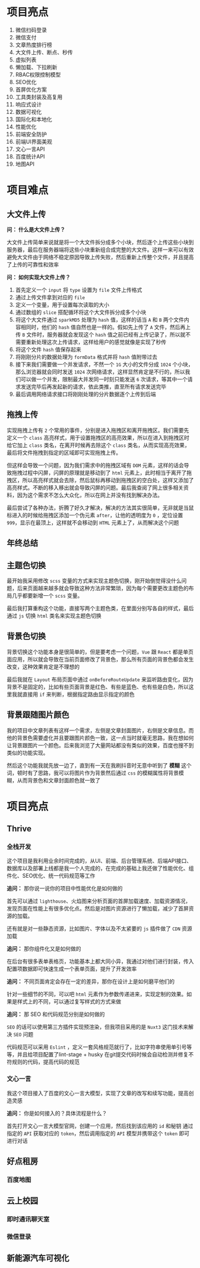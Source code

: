 # 项目亮点

1. 微信扫码登录
2. 微信支付
3. 文章热度排行榜
4. 大文件上传、断点、秒传
5. 虚拟列表
6. 懒加载、下拉刷新
7. RBAC权限控制模型
8. SEO优化
9. 首屏优化方案
10. 工具类封装及高复用
11. 响应式设计
12. 数据可视化
13. 国际化和本地化
14. 性能优化
15. 前端安全防护
16. 前端UI界面美观
17. 文心一言API
18. 百度统计API
19. 地图API



# 项目难点

## 大文件上传

**问： 什么是大文件上传？**

大文件上传简单来说就是将一个大文件拆分成多个小块，然后逐个上传这些小块到服务器，最后在服务器端将这些小块重新组合成完整的大文件。这样一来可以有效避免大文件由于网络不稳定原因导致上传失败，然后重新上传整个文件，并且提高了上传的可靠性和效率



**问： 如何实现大文件上传？**

1. 首先定义一个 `input` 将 `type` 设置为 `file` 文件上传格式
2. 通过上传文件拿到对应的 `file`
3. 定义一个变量，用于设置每次读取的大小
4. 通过数组的 `slice` 搭配循环将这个大文件拆分成多个小块
5. 将这个大文件通过 `sparkMD5` 处理为 `hash` 值，这样的话当 `A` 和 `B` 两个文件内容相同时，他们的 `hash` 值自然也是一样的。假如先上传了 `A` 文件，然后再上传 `B` 文件时，服务器就会发现这个 `hash` 值之前已经有上传记录了，所以就不需要重新处理这次上传请求，这样给用户的感觉就像是实现了秒传
6. 将这个文件 `hash` 值保存起来
7. 将刚刚分片的数据处理为 `formData` 格式并将 `hash` 值附带过去
8. 接下来我们需要做一个并发请求，不然一个 `1G` 大小的文件分成 `1024` 个小块，那么浏览器就会同时发送 `1024` 次网络请求，这样显然肯定是不行的，所以我们可以做一个并发，限制最大并发同一时刻只能发送 `6` 次请求，等其中一个请求发送完毕后再发起新的请求，依此类推，直至所有请求发送完毕
9. 最后调用网络请求接口将刚刚处理的分片数据逐个上传到后端



## 拖拽上传

实现拖拽上传有 `2` 个常用的事件，分别是进入拖拽区和离开拖拽区。我们需要先定义一个 `class` 高亮样式，用于设置拖拽区的高亮效果，所以在进入到拖拽区时给它加上 `class` 类名，在离开时候再去除这个 `class` 类名，从而实现高亮效果，最后将文件拖拽到指定的区域即可实现拖拽上传。

但这样会导致一个问题，因为我们需求中的拖拽区域有 `DOM` 元素，这样的话会导致拖拽过程中闪屏，闪屏的原理就是移动到了 `html` 元素上，此时相当于离开了拖拽区，所以高亮样式就会去除，然后鼠标再移动到拖拽区的空白处，这样又添加了高亮样式。不断的移入移出就会导致闪屏的问题。最后我查阅了网上很多相关资料，因为这个需求不怎么大众化，所以在网上并没有找到解决办法。

最后尝试了各种办法，折腾了好久才解决，解决的方法其实很简单，无非就是当鼠标进入的时候给拖拽区添加一个伪元素 `after`，让他的透明度为 `0` ，定位设置 `999`，显示在最顶上，这样就不会移动到 `HTML` 元素上了，从而解决这个问题



## 年终总结



## 主题色切换

最开始我采用修改 `scss` 变量的方式来实现主题色切换，刚开始倒觉得没什么问题，后来页面越来越多就会导致这种方法非常繁琐，因为每个需要更改主题色的布局几乎都要新增一个 `scss` 变量。

最后我打算重构这个功能，直接写两个主题色类，在里面分别写各自的样式，最后通过 `js` 切换 `html` 类名来实现主题色切换



## 背景色切换

背景切换这个功能本身是很简单的，但是要考虑一个问题，`Vue` 跟 `React` 都是单页面应用，所以就会导致在当前页面修改了背景色，那么所有页面的背景色都会发生改变，这种效果肯定是不理想的

最后我就在 `Layout` 布局页面中通过 `onBeforeRouteUpdate` 来监听路由变化，因为背景不是固定的，比如有些页面背景是红色、有些是蓝色、也有些是白色，所以这里我就直接用 `if` 来判断，根据指定路由显示指定的颜色



## 背景跟随图片颜色

我的项目中文章列表有这样一个需求，左侧是文章封面图片，右侧是文章信息。而他的背景色需要虚化并且要跟图片颜色一致，这一点当时就毫无思路，我在想如何让背景跟图片一个颜色。后来我浏览了大量网站都没有类似的效果，百度也搜不到类似的功能实现。

然后这个功能我就先放一边了，直到有一天在我刷抖音时无意中听到了 **模糊** 这个词，顿时有了思路，我可以将图片作为背景然后通过 `css` 的模糊属性将背景模糊，从而背景色和文章封面颜色就一致了



# 项目亮点

## Thrive

### 全栈开发

这个项目是我利用业余时间完成的，从UI、前端、后台管理系统、后端API接口、数据库以及部署上线都是我一个人完成的，在完成的基础上我还做了性能优化、组件化、SEO优化、统一代码规范等工作



**追问：** 那你说一说你的项目中性能优化是如何做的

首先可以通过 `lighthouse`、火焰图来分析页面的首屏加载速度、加载资源情况，发现页面在性能上有很多优化点。然后是对图片资源进行了懒加载，减少了首屏资源的加载。

还有就是对一些静态资源，比如图片、字体以及不太紧要的 `js` 插件做了 `CDN` 资源加载



**追问：** 那你组件化又是如何做的

在后台有很多表单表格页，功能基本上都大同小异，我通过对他们进行封装，传入配置项数据即可快速生成一个表单页面，提升了开发效率



**追问：** 不同页面肯定会存在一定的差异，那你在设计上是如何磨平他们的

针对一些细节的不同，可以吧 `html` 元素作为参数传递进来，实现定制的效果。如果是样式上的不同，可以通过复写样式的方式来做



**追问：** 那 SEO 和代码规范分别是如何做的

`SEO` 的话可以使用第三方插件实现预渲染，但我项目采用的是 `Nuxt3` 这门技术来解决 `SEO` 问题

代码规范可以采用 `Eslint` ，定义一套风格规范就行了，比如字符串使用单引号等等，并且给项目配置了lint-stage + husky 在git提交代码时候会自动检测并修复不符规则的代码，提高代码的规范



### 文心一言

我这个项目接入了百度的文心一言大模型，实现了文章的改写和续写功能，提高创造灵感

**追问：** 你是如何接入的？具体流程是什么？

首先打开文心一言大模型官网，创建一个应用，然后找到该应用的 `id` 和秘钥 通过指定的 `API` 获取对应的 `token`，然后调用指定的 `API` 模型并携带这个 `token` 即可进行对话



## 好点租房

### 百度地图



## 云上校园

### 即时通讯聊天室

### 微信登录



## 新能源汽车可视化